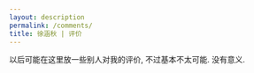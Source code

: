 ```yaml
---
layout: description
permalink: /comments/
title: 徐涵秋 | 评价
---
```


以后可能在这里放一些别人对我的评价, 不过基本不太可能. 没有意义. 

